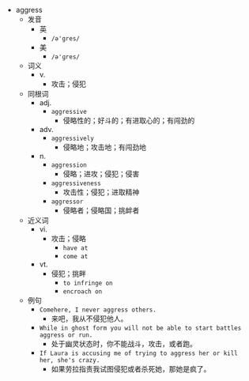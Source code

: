 - aggress
  - 发音
    - 英
      - `/ə'gres/`
    - 美
      - `/ə'ɡres/`
  - 词义
    - v.
      - 攻击；侵犯
  - 同根词
    - adj.
      - `aggressive`
        - 侵略性的；好斗的；有进取心的；有闯劲的
    - adv.
      - `aggressively`
        - 侵略地；攻击地；有闯劲地
    - n.
      - `aggression`
        - 侵略；进攻；侵犯；侵害
      - `aggressiveness`
        - 攻击性；侵犯；进取精神
      - `aggressor`
        - 侵略者；侵略国；挑衅者
  - 近义词
    - vi.
      - 攻击；侵略
        - `have at`
        - `come at`
    - vt.
      - 侵犯；挑畔
        - `to infringe on`
        - `encroach on`
  - 例句
    - `Comehere, I never aggress others.`
      - 来吧，我从不侵犯他人。
    - `While in ghost form you will not be able to start battles aggress or run.`
      - 处于幽灵状态时，你不能战斗，攻击，或者跑。
    - `If Laura is accusing me of trying to aggress her or kill her, she's crazy.`
      - 如果劳拉指责我试图侵犯或者杀死她，那她是疯了。

